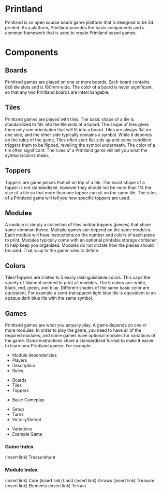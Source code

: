 # Printland
Printland is an open source board game platform that is designed to be 3d printed. As a platform, Printland provides the basic components and a common framework that is used to create Printland based games.

# Components

## Boards
Printland games are played on one or more boards. Each board contains 8x8 tile slots and is 180mm wide. The color of a board is never significant, so that any two Printland boards are interchangable.

## Tiles
Printland games are played with tiles. The basic shape of a tile is standardized to fits into the tile slots of a board. The shape of tiles gives them only one orientation that will fit into a board. Tiles are always flat on one side, and the other side typically contains a symbol. While it depends on the rules of the game, Tiles often start flat side up and some condition triggers them to be flipped, reveiling the symbol underneath. The color of a tile often significant. The rules of a Printland game will tell you what the symbols/colors mean.

## Toppers
Toppers are game pieces that sit on top of a tile. The exact shape of a topper is not standardized, however they should not be more than 1/4 the size of a tile so that more than one topper can sit on the same tile. The rules of a Printland game will tell you how specific toppers are used.

## Modules
A module is simply a collection of tiles and/or toppers (pieces) that share some common theme. Multiple games can depend on the same modules. Each module will have instructions on the number and colors of each piece to print. Modules typically come with an optional printable storage container to help keep you organized. Modules do not dictate how the pieces should be used. That is up to the game rules to define.

## Colors
Tiles/Toppers are limited to 5 easily distinguishable colors. This caps the variety of filament needed to print all modules. The 5 colors are: white, black, red, green, and blue. Different shades of the same basic color are equivalent. For example a semi-transparent light blue tile is equivalent to an opaque dark blue tile with the same symbol.

## Games
Printland games are what you actually play. A game depends on one or more modules. In order to play the game, you need to have all of the required modules, and some games have optional modules for variations of the game. Game instructions share a standardized format to make it easier to learn new Printland games. For example:

+ Module dependencies
+ Players
+ Description
+ Rules
 - Boards
 - Tiles
 - Toppers
+ Basic Gameplay
 - Setup
 - Turns
 - Victory/Defeat
+ Variations
+ Example Game

### Game Index
(insert link) Treasurehunt

### Module Index
(insert link) Core
(insert link) Land
(insert link) Arrows
(insert link) Treasure
(insert link) Elements
(insert link) Terrain
